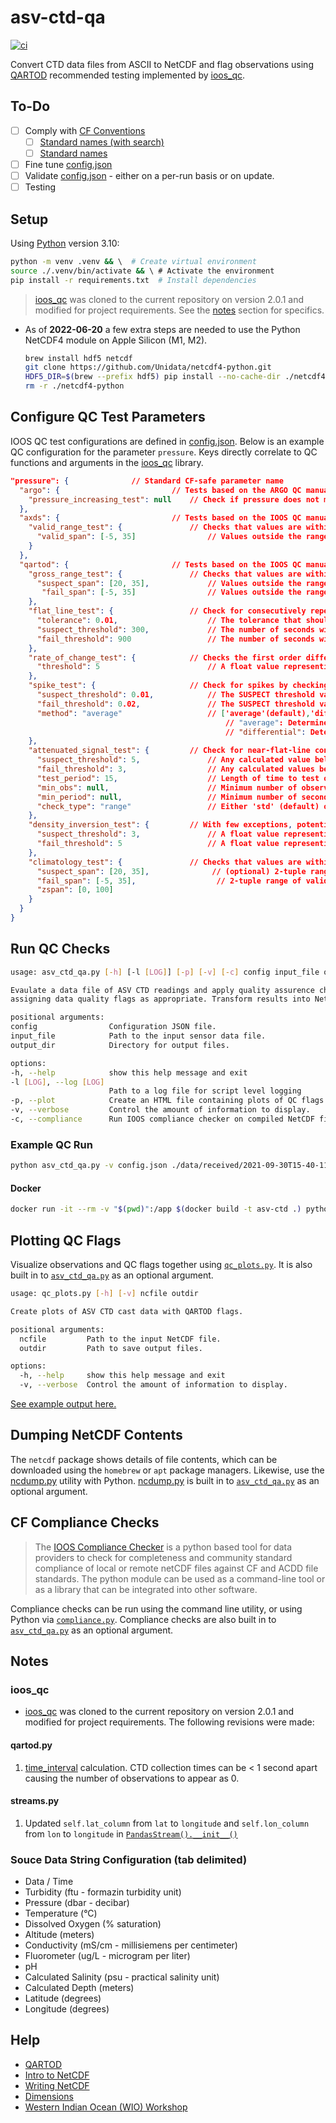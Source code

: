 # asv-ctd-qa

[![ci](https://github.com/IntegralEnvision/asv-ctd-qa/actions/workflows/ci.yml/badge.svg)](https://github.com/IntegralEnvision/asv-ctd-qa/actions/workflows/ci.yml)

Convert CTD data files from ASCII to NetCDF and flag observations using [QARTOD](https://ioos.noaa.gov/project/qartod/) recommended testing implemented by [ioos_qc](https://github.com/ioos/ioos_qc).

## To-Do

- [ ] Comply with [CF Conventions](http://cfconventions.org/cf-conventions/v1.6.0/cf-conventions.html)
  - [ ] [Standard names (with search)](https://cfconventions.org/Data/cf-standard-names/76/build/cf-standard-name-table.html)
  - [ ] [Standard names](http://cfconventions.org/Data/cf-standard-names/current/src/cf-standard-name-table.xml)
- [ ] Fine tune [config.json](./config.json)
- [ ] Validate [config.json](./config.json) - either on a per-run basis or on update.
- [ ] Testing

## Setup

Using [Python](https://www.python.org/downloads/release/python-3100/) version 3.10:

  ```sh
  python -m venv .venv && \  # Create virtual environment
  source ./.venv/bin/activate && \ # Activate the environment
  pip install -r requirements.txt  # Install dependencies
  ```

  > [ioos_qc](https://github.com/ioos/ioos_qc) was cloned to the current repository on version 2.0.1 and modified for project requirements. See the [notes](#notes) section for specifics.

- As of **2022-06-20** a few extra steps are needed to use the Python NetCDF4 module on Apple Silicon (M1, M2).

    ```sh
    brew install hdf5 netcdf
    git clone https://github.com/Unidata/netcdf4-python.git
    HDF5_DIR=$(brew --prefix hdf5) pip install --no-cache-dir ./netcdf4-python
    rm -r ./netcdf4-python
    ```

## Configure QC Test Parameters

IOOS QC test configurations are defined in [config.json](config.json). Below is an example QC configuration for the parameter `pressure`. Keys directly correlate to QC functions and arguments in the [ioos_qc](https://github.com/ioos/ioos_qc) library.

```json
"pressure": {              // Standard CF-safe parameter name
  "argo": {                         // Tests based on the ARGO QC manual
    "pressure_increasing_test": null    // Check if pressure does not monotonically increase
  },
  "axds": {                         // Tests based on the IOOS QC manual
    "valid_range_test": {               // Checks that values are within a min/max range. This is not unlike a `qartod.gross_range_test` with fail and suspect bounds being equal, except that here we specify the inclusive range that should pass instead of the exclusive bounds which should fail
      "valid_span": [-5, 35]                // Values outside the range will FAIL
    }
  },
  "qartod": {                       // Tests based on the IOOS QC manual
    "gross_range_test": {               // Checks that values are within reasonable range bounds.
      "suspect_span": [20, 35],             // Values outside the range will be SUSPECT
       "fail_span": [-5, 35]                // Values outside the range will be FAIL
    },
    "flat_line_test": {                 // Check for consecutively repeated values within a tolerance.
      "tolerance": 0.01,                    // The tolerance that should be exceeded between consecutive values.
      "suspect_threshold": 300,             // The number of seconds within `tolerance` to allow before being flagged as SUSPECT.
      "fail_threshold": 900                 // The number of seconds within `tolerance` to allow before being flagged as FAIL.
    },
    "rate_of_change_test": {            // Checks the first order difference of a series of values to see if there are any values exceeding a threshold defined by the inputs. These are then marked as SUSPECT.
      "threshold": 5                        // A float value representing a rate of change over time, in observation units per second.
    },
    "spike_test": {                     // Check for spikes by checking neighboring data against thresholds.
      "suspect_threshold": 0.01,            // The SUSPECT threshold value, in observations units.
      "fail_threshold": 0.02,               // The SUSPECT threshold value, in observations units.
      "method": "average"                   // ['average'(default),'differential'] optional input to assign the method used to detect spikes.
                                                // "average": Determine if there is a spike at data point n-1 by subtracting the midpoint of n and n-2 and taking the absolute value of this quantity, and checking if it exceeds a low or high threshold.
                                                // "differential": Determine if there is a spike at data point n by calculating the difference between n and n-1 and n+1 and n variation. To considered, (n - n-1)*(n+1 - n) should be smaller than zero (in opposite direction).
    },
    "attenuated_signal_test": {         // Check for near-flat-line conditions using a range or standard deviation.
      "suspect_threshold": 5,               // Any calculated value below this amount will be flagged as SUSPECT. In observations units.
      "fail_threshold": 3,                  // Any calculated values below this amount will be flagged as FAIL. In observations units.
      "test_period": 15,                    // Length of time to test over in seconds [optional]. Otherwise, will test against entire `inp`.
      "min_obs": null,                      // Minimum number of observations in window required to calculate a result [optional]. Otherwise, test will start at beginning of time series. Note: you can specify either `min_obs` or `min_period`, but not both.
      "min_period": null,                   // Minimum number of seconds in test_period required to calculate a result [optional]. Otherwise, test will start at beginning of time series. Note: you can specify either `min_obs` or `min_period`, but not both.
      "check_type": "range"                 // Either 'std' (default) or 'range', depending on the type of check you wish to perform.
    },
    "density_inversion_test": {         // With few exceptions, potential water density will increase with increasing pressure. When vertical profile data is obtained, this test is used to flag as failed T, C, and SP observations, which yield densities that do not sufficiently increase with pressure. A small operator-selected density threshold (DT) allows for micro-turbulent exceptions.
      "suspect_threshold": 3,               // A float value representing a maximum potential density(or sigma0) variation to be tolerated, downward density variation exceeding this will be flagged as SUSPECT.
      "fail_threshold": 5                   // A float value representing a maximum potential density(or sigma0) variation to be tolerated, downward density variation exceeding this will be flagged as FAIL.
    },
    "climatology_test": {               // Checks that values are within reasonable range bounds and flags as SUSPECT.
      "suspect_span": [20, 35],              // (optional) 2-tuple range of valid values. This is passed in as the suspect_span to the gross_range_test.
      "fail_span": [-5, 35],                  // 2-tuple range of valid values. This is passed in as the fail_span to the gross_range test.
      "zspan": [0, 100]
    }
  }
}
```

## Run QC Checks

  ```sh
usage: asv_ctd_qa.py [-h] [-l [LOG]] [-p] [-v] [-c] config input_file output_dir

Evaulate a data file of ASV CTD readings and apply quality assurence checks following QARTOD methods and
assigning data quality flags as appropriate. Transform results into NetCDF format following IC standards.

positional arguments:
  config                Configuration JSON file.
  input_file            Path to the input sensor data file.
  output_dir            Directory for output files.

options:
  -h, --help            show this help message and exit
  -l [LOG], --log [LOG]
                        Path to a log file for script level logging
  -p, --plot            Create an HTML file containing plots of QC flags. Files are stored under a subdirectory of the specified output_dir.
  -v, --verbose         Control the amount of information to display.
  -c, --compliance      Run IOOS compliance checker on compiled NetCDF file.
  ```

### Example QC Run

  ```sh
  python asv_ctd_qa.py -v config.json ./data/received/2021-09-30T15-40-11.0.txt ./data/processed
  ```

#### Docker

```sh
docker run -it --rm -v "$(pwd)":/app $(docker build -t asv-ctd .) python asv_ctd_qa.py -v config.json ./data/received/2021-09-30T15-40-11.0.txt ./data/processed
```

## Plotting QC Flags

Visualize observations and QC flags together using [`qc_plots.py`](./utils/qc_plots.py). It is also built in to [`asv_ctd_qa.py`](./asv_ctd_qa.py) as an optional argument.

```sh
usage: qc_plots.py [-h] [-v] ncfile outdir

Create plots of ASV CTD cast data with QARTOD flags.

positional arguments:
  ncfile         Path to the input NetCDF file.
  outdir         Path to save output files.

options:
  -h, --help     show this help message and exit
  -v, --verbose  Control the amount of information to display.
```

[See example output here.](./data/processed/plots/2021-09-30T15-40-11.0.txt.nc)

## Dumping NetCDF Contents

The `netcdf` package shows details of file contents, which can be downloaded using the `homebrew` or `apt` package managers. Likewise, use the [ncdump.py](./utils/ncdump.py) utility with Python. [ncdump.py](./utils/ncdump.py) is built in to [`asv_ctd_qa.py`](./asv_ctd_qa.py) as an optional argument.

## CF Compliance Checks

> The [IOOS Compliance Checker](https://github.com/ioos/compliance-checker) is a python based tool for data providers to check for completeness and community standard compliance of local or remote netCDF files against CF and ACDD file standards. The python module can be used as a command-line tool or as a library that can be integrated into other software.

Compliance checks can be run using the command line utility, or using Python via [`compliance.py`](./utils/compliance.py). Compliance checks are also built in to [`asv_ctd_qa.py`](./asv_ctd_qa.py) as an optional argument.

## Notes

### ioos_qc

- [ioos_qc](https://github.com/ioos/ioos_qc) was cloned to the current repository on version 2.0.1 and modified for project requirements. The following revisions were made:

#### qartod.py

1. [time_interval](https://github.com/IntegralEnvision/asv-ctd-qa/commit/a249dd4ee84f719696fb31ecd6eabd9edd0f6a33#diff-32c09032f00f303300ace35369debee33af51ceb355defcce878c489bdc3af6aR646) calculation. CTD collection times can be < 1 second apart causing the number of observations to appear as 0.

#### streams.py

1. Updated `self.lat_column` from `lat` to `longitude` and `self.lon_column` from `lon` to `longitude` in [`PandasStream().__init__()`](https://github.com/ioos/ioos_qc/blob/093935e0f2c21a6a585bda5a194fc7a2c7aedd76/ioos_qc/streams.py#L49)

### Souce Data String Configuration (tab delimited)

- Data / Time
- Turbidity (ftu - formazin turbidity unit)
- Pressure (dbar - decibar)
- Temperature (°C)
- Dissolved Oxygen (% saturation)
- Altitude (meters)
- Conductivity (mS/cm - millisiemens per centimeter)
- Fluorometer (ug/L - microgram per liter)
- pH
- Calculated Salinity (psu - practical salinity unit)
- Calculated Depth (meters)
- Latitude (degrees)
- Longitude (degrees)

## Help

- [QARTOD](https://ioos.noaa.gov/project/qartod/)
- [Intro to NetCDF](https://adyork.github.io/python-oceanography-lesson/17-Intro-NetCDF/index.html)
- [Writing NetCDF](https://www.earthinversion.com/utilities/Writing-NetCDF4-Data-using-Python/)
- [Dimensions](http://www.bic.mni.mcgill.ca/users/sean/Docs/netcdf/guide.txn_12.html)
- [Western Indian Ocean (WIO) Workshop](https://github.com/MathewBiddle/WIO_workshop)
